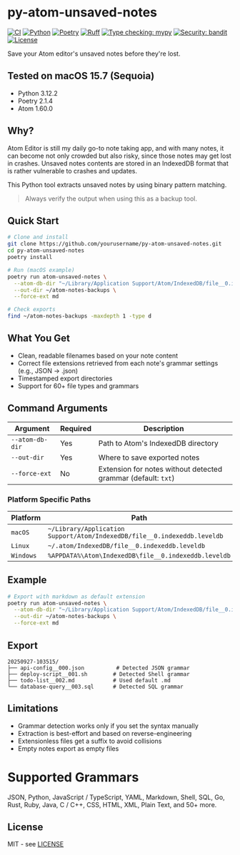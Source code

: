 # py-atom-unsaved-notes

[![CI](https://github.com/yourusername/py-atom-unsaved-notes/workflows/CI/badge.svg)](https://github.com/yourusername/py-atom-unsaved-notes/actions)
[![Python](https://img.shields.io/badge/python-3.12+-blue.svg)](https://www.python.org/downloads/)
[![Poetry](https://img.shields.io/badge/poetry-2.1.4-blue.svg)](https://python-poetry.org/)
[![Ruff](https://img.shields.io/endpoint?url=https://raw.githubusercontent.com/astral-sh/ruff/main/assets/badge/v2.json)](https://github.com/astral-sh/ruff)
[![Type checking: mypy](https://img.shields.io/badge/type%20checking-mypy-blue.svg)](https://github.com/python/mypy)
[![Security: bandit](https://img.shields.io/badge/security-bandit-yellow.svg)](https://github.com/PyCQA/bandit)
[![License](https://img.shields.io/badge/license-MIT-green.svg)](LICENSE)

Save your Atom editor's unsaved notes before they're lost.

## Tested on macOS 15.7 (Sequoia) 
- Python 3.12.2
- Poetry 2.1.4
- Atom 1.60.0


## Why?

Atom Editor is still my daily go-to note taking app, and with many notes, it can become not only crowded but also risky,
since those notes may get lost in crashes. Unsaved notes contents are stored in an IndexedDB format that is rather vulnerable to crashes and updates.

This Python tool extracts unsaved notes by using binary pattern matching.

> Always verify the output when using this as a backup tool.


## Quick Start

```bash
# Clone and install
git clone https://github.com/yourusername/py-atom-unsaved-notes.git
cd py-atom-unsaved-notes
poetry install

# Run (macOS example)
poetry run atom-unsaved-notes \
  --atom-db-dir "~/Library/Application Support/Atom/IndexedDB/file__0.indexeddb.leveldb" \
  --out-dir ~/atom-notes-backups \
  --force-ext md

# Check exports
find ~/atom-notes-backups -maxdepth 1 -type d
```


## What You Get

- Clean, readable filenames based on your note content
- Correct file extensions retrieved from each note's grammar settings (e.g., JSON → .json)
- Timestamped export directories
- Support for 60+ file types and grammars


## Command Arguments

| Argument | Required | Description                                                            |
|----------|----------|------------------------------------------------------------------------|
| `--atom-db-dir` | Yes | Path to Atom's IndexedDB directory                                   |
| `--out-dir` | Yes | Where to save exported notes                                             |
| `--force-ext` | No | Extension for notes without detected grammar (default: `txt`) |


### Platform Specific Paths

| Platform    | Path                                                                     |
|-------------|--------------------------------------------------------------------------|
| `macOS`     | `~/Library/Application Support/Atom/IndexedDB/file__0.indexeddb.leveldb`  |
| `Linux`     | `~/.atom/IndexedDB/file__0.indexeddb.leveldb`                             |
| `Windows`   | `%APPDATA%\Atom\IndexedDB\file__0.indexeddb.leveldb`                      |


## Example

```bash
# Export with markdown as default extension
poetry run atom-unsaved-notes \
  --atom-db-dir "~/Library/Application Support/Atom/IndexedDB/file__0.indexeddb.leveldb" \
  --out-dir ~/atom-notes-backups \
  --force-ext md
```


## Export
```
20250927-103515/
├── api-config__000.json          # Detected JSON grammar
├── deploy-script__001.sh        # Detected Shell grammar
├── todo-list__002.md            # Used default .md
└── database-query__003.sql      # Detected SQL grammar
```


## Limitations

- Grammar detection works only if you set the syntax manually
- Extraction is best-effort and based on reverse-engineering
- Extensionless files get a suffix to avoid collisions
- Empty notes export as empty files


# Supported Grammars

JSON, Python, JavaScript / TypeScript, YAML, Markdown, Shell, SQL, Go, Rust, Ruby, Java, C / C++, CSS, HTML, XML, Plain Text, and 50+ more.


## License

MIT - see [LICENSE](LICENSE)
